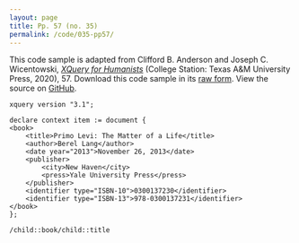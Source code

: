 ```yaml
---
layout: page
title: Pp. 57 (no. 35)
permalink: /code/035-pp57/
---
```


This code sample is adapted from Clifford B. Anderson and Joseph C. Wicentowski, 
[_XQuery for Humanists_](/) (College Station: Texas A&M University Press, 2020), 57. 
Download this code sample in its [raw form](/code/035-pp57/035-pp57.xq).
View the source on [GitHub](https://github.com/coding4humanists/xquery4humanists/blob/master/code/035-pp57/035-pp57.xq).

```xquery
xquery version "3.1";

declare context item := document {
<book>
    <title>Primo Levi: The Matter of a Life</title>
    <author>Berel Lang</author>
    <date year="2013">November 26, 2013</date>
    <publisher>
        <city>New Haven</city>
        <press>Yale University Press</press>
    </publisher>
    <identifier type="ISBN-10">0300137230</identifier>
    <identifier type="ISBN-13">978-0300137231</identifier>
</book>
};

/child::book/child::title
```  
